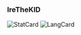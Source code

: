 ### IreTheKID

![StatCard](https://github-readme-stats.vercel.app/api?username=irethekid&count_private=true&theme=blueberry&show_icons=true&include_all_commits=true)
![LangCard](https://github-readme-stats.vercel.app/api/top-langs/?username=irethekid&layout=compact&theme=blueberry)
